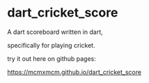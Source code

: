 # dart_cricket_score

A dart scoreboard written in dart,

specifically for playing cricket.

try it out here on github pages:

https://mcmxmcm.github.io/dart_cricket_score
